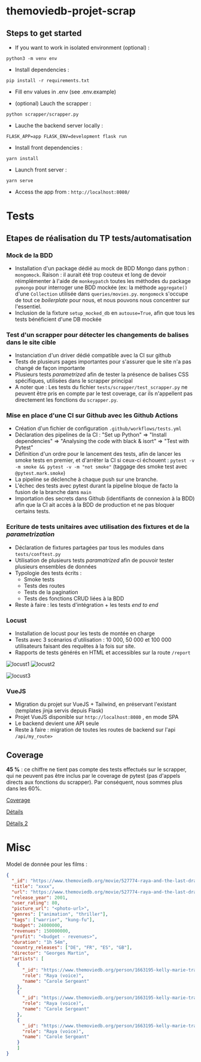 # themoviedb-projet-scrap

## Steps to get started

- If you want to work in isolated environment (optional) :

`python3 -m venv env`

- Install dependencies :

`pip install -r requirements.txt`

- Fill env values in .env (see .env.example)

- (optional) Lauch the scrapper :

`python scrapper/scrapper.py`

- Lauche the backend server locally :

`FLASK_APP=app FLASK_ENV=development flask run`

- Install front dependencies : 

`yarn install`

- Launch front server : 

`yarn serve`

- Access the app from : `http://localhost:8080/`

# Tests

## Etapes de réalisation du TP tests/automatisation

### Mock de la BDD

- Installation d'un package dédié au mock de BDD Mongo dans python : `mongomock`. Raison : il aurait été trop couteux et long de devoir réimplémenter à l'aide de `monkeypatch` toutes les méthodes du package `pymongo` pour interroger une BDD mockée (ex: la méthode `aggregate()` d'une `Collection` utilisée dans `queries/movies.py`. `mongomock` s'occupe de tout ce _boilerplate_ pour nous, et nous pouvons nous concentrer sur l'essentiel.
- Inclusion de la fixture `setup_mocked_db` en `autouse=True`, afin que tous les tests bénéficient d'une DB mockée

### Test d'un scrapper pour détecter les changements de balises dans le site cible

- Instanciation d'un driver dédié compatible avec la CI sur github
- Tests de plusieurs pages importantes pour s'assurer que le site n'a pas changé de façon importante
- Plusieurs tests _parametrized_ afin de tester la présence de balises CSS spécifiques, utilisées dans le scrapper principal
- A noter que : Les tests du fichier `tests/scrapper/test_scrapper.py` ne peuvent être pris en compte par le test coverage, car ils n'appellent pas directement les fonctions du `scrapper.py`. 

### Mise en place d'une CI sur Github avec les Github Actions

- Création d'un fichier de configuration `.github/workflows/tests.yml`
- Déclaration des pipelines de la CI : "Set up Python" => "Install dependencies" => "Analysing the code with black & isort" => "Test with Pytest"
- Définition d'un ordre pour le lancement des tests, afin de lancer les smoke tests en premier, et d'arrêter la CI si ceux-ci échouent : `pytest -v -m smoke && pytest -v -m "not smoke"` (taggage des smoke test avec `@pytest.mark.smoke`)
- La pipeline se déclenche à chaque push sur une branche.
- L'échec des tests avec pytest durant la pipeline bloque de facto la fusion de la branche dans `main`
- Importation des secrets dans Github (identifiants de connexion à la BDD) afin que la CI ait accès à la BDD de production et ne pas bloquer certains tests.

### Ecriture de tests unitaires avec utilisation des fixtures et de la _parametrization_

- Déclaration de fixtures partagées par tous les modules dans `tests/conftest.py`
- Utilisation de plusieurs tests _paramatrized_ afin de pouvoir tester plusieurs ensembles de données
- Typologie des tests écrits :
  - Smoke tests
  - Tests des routes
  - Tests de la pagination 
  - Tests des fonctions CRUD liées à la BDD
- Reste à faire : les tests d'intégration + les tests _end to end_

### Locust

- Installation de locust pour les tests de montée en charge
- Tests avec 3 scénarios d'utilisation : 10 000, 50 000 et 100 000 utilisateurs faisant des requêtes à la fois sur site.
- Rapports de tests générés en HTML et accessibles sur la route `/report`

![locust1](https://user-images.githubusercontent.com/75723296/146565337-7877b28b-0735-4a2a-8662-61908ed665ee.png)
![locust2](https://user-images.githubusercontent.com/75723296/146565415-3af7566d-311d-4f50-bbfe-6ca5b46adcf8.png)

![locust3](https://user-images.githubusercontent.com/75723296/146565509-d7d836c0-9f19-4f9b-b280-aa3252f2618a.png)

### VueJS

- Migration du projet sur VueJS + Tailwind, en préservant l'existant (templates jinja servis depuis Flask)
- Projet VueJS disponible sur `http://localhost:8080` , en mode SPA
- Le backend devient une API seule
- Reste à faire : migration de toutes les routes de backend sur l'api `/api/my_route>`

## Coverage

**45 %** : ce chiffre ne tient pas compte des tests effectués sur le scrapper, qui ne peuvent pas être inclus par le coverage de pytest (pas d'appels directs aux fonctions du scrapper). Par conséquent, nous sommes plus dans les 60%.

[Coverage](./reports_tests/cover_2.png)

[Détails](./reports_tests/cover_1.png)

[Détails 2](./reports_tests/cover_3.png)

# Misc

Model de donnée pour les films : 

```json
{
  "_id": "https://www.themoviedb.org/movie/527774-raya-and-the-last-dragon",
  "title": "xxxx",
  "url": "https://www.themoviedb.org/movie/527774-raya-and-the-last-dragon",
  "release_year": 2001,
  "user_rating": 80,
  "picture_url": "<photo-url>",
  "genres": ["animation", "thriller"],
  "tags": ["warrior", "kung-fu"],
  "budget": 24000000,
  "revenues": 150000000,
  "profit": "<budget - revenues>",
  "duration": "1h 54m",
  "country_releases": ["DE", "FR", "ES", "GB"],
  "director": "Georges Martin",
  "artists": [
    {
      "_id": "https://www.themoviedb.org/person/1663195-kelly-marie-tran",
      "role": "Raya (voice)",
      "name": "Carole Sergeant"
    },
    {
      "_id": "https://www.themoviedb.org/person/1663195-kelly-marie-tran",
      "role": "Raya (voice)",
      "name": "Carole Sergeant"
    },
    {
      "_id": "https://www.themoviedb.org/person/1663195-kelly-marie-tran",
      "role": "Raya (voice)",
      "name": "Carole Sergeant"
    }
    ]
}
```
